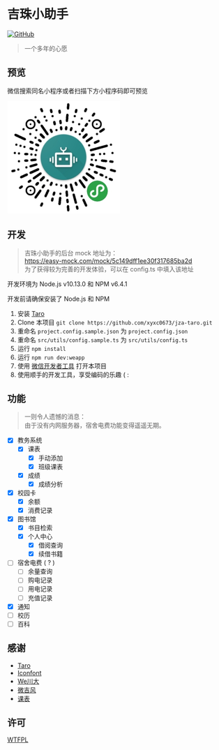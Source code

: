 # 吉珠小助手

[![GitHub](https://img.shields.io/badge/license-WTFPL-blue.svg?style=flat-square)](https://zh.wikipedia.org/wiki/WTFPL)


> 一个多年的心愿

## 预览
微信搜索同名小程序或者扫描下方小程序码即可预览

![小程序二维码](/images/qrcode.jpg)

## 开发
> 吉珠小助手的后台 mock 地址为：  
> https://easy-mock.com/mock/5c149dff1ee30f317685ba2d  
> 为了获得较为完善的开发体验，可以在 config.ts 中填入该地址

开发环境为 Node.js v10.13.0 和 NPM v6.4.1

开发前请确保安装了 Node.js 和 NPM

1. 安装 [Taro](https://taro.js.org/)
2. Clone 本项目 `git clone https://github.com/xyxc0673/jza-taro.git`
3. 重命名 `project.config.sample.json` 为 `project.config.json`
4. 重命名 `src/utils/config.sample.ts` 为 `src/utils/config.ts`
5. 运行 `npm install`
6. 运行 `npm run dev:weapp`
7. 使用 [微信开发者工具](https://developers.weixin.qq.com/miniprogram/dev/devtools/download.html) 打开本项目
8. 使用顺手的开发工具，享受编码的乐趣 ( :

## 功能
> 一则令人遗憾的消息：  
> 由于没有内网服务器，宿舍电费功能变得遥遥无期。  

- [x] 教务系统
  - [x] 课表
    - [x] 手动添加
    - [x] 班级课表
  - [x] 成绩
    - [x] 成绩分析
- [x] 校园卡
  - [x] 余额
  - [x] 消费记录
- [x] 图书馆
  - [x] 书目检索
  - [x] 个人中心
    - [x] 借阅查询
    - [x] 续借书籍
- [ ] 宿舍电费 ( ? )
  - [ ] 余量查询
  - [ ] 购电记录
  - [ ] 用电记录
  - [ ] 充值记录
- [x] 通知
- [ ] 校历
- [ ] 百科

## 感谢

- [Taro](https://taro.js.org/)
- [Iconfont](http://www.iconfont.cn/)
- [We川大](https://github.com/mohuishou/scuplus-wechat)
- [微吉风](https://github.com/choyri/WeGifun)
- [课表](http://kb.mayuko.cn/)

## 许可
[WTFPL](https://zh.wikipedia.org/wiki/WTFPL)